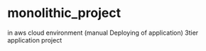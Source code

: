 # monolithic_project
in aws cloud environment (manual Deploying of application) 3tier application project
